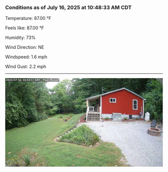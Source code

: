 ### Conditions as of July 16, 2025 at 10:48:33 AM CDT 

Temperature: 87.00 &deg;F

Feels like: 87.00 &deg;F

Humidity: 73%

Wind Direction: NE

Windspeed: 1.6 mph

Wind Gust: 2.2 mph

---

<img src="./images/latest.jpeg"/>

